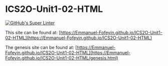 # ICS2O-Unit1-02-HTML

[![GitHub's Super Linter](https://github.com/Emmanuel-Fofeyin/ICS2O-Unit1-02-HTML/workflows/GitHub's%20Super%20Linter/badge.svg)](https://github.com/Emmanuel-Fofeyin/ICS2O-Unit1-02-HTML/actions)



This site can be found at: [https://Emmanuel-Fofeyin.github.io/ICS2O-Unit1-02-HTML](https://Emmanuel-Fofeyin.github.io/ICS2O-Unit1-02-HTML)

The genesis site can be found at: [https://Emmanuel-Fofeyin.github.io/ICS2O-Unit1-02-HTML](https://Emmanuel-Fofeyin.github.io/ICS2O-Unit1-02-HTML/genesis.html)

